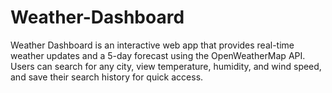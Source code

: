 # Weather-Dashboard
Weather Dashboard is an interactive web app that provides real-time weather updates and a 5-day forecast using the OpenWeatherMap API. Users can search for any city, view temperature, humidity, and wind speed, and save their search history for quick access.
